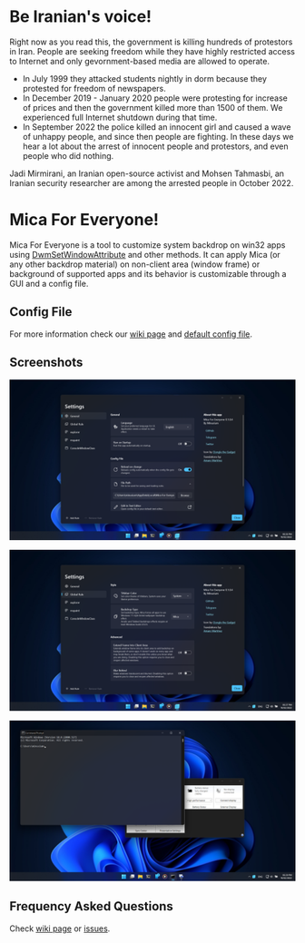 # Be Iranian's voice!
Right now as you read this, the government is killing hundreds of protestors in Iran.
People are seeking freedom while they have highly restricted access to Internet and only gevornment-based media are allowed to operate.

* In July 1999 they attacked students nightly in dorm because they protested for freedom of newspapers.
* In December 2019 - January 2020 people were protesting for increase of prices and then the government killed more than 1500 of them. We experienced full Internet shutdown during that time.
* In September 2022 the <!--morality--> police killed an innocent girl and caused <!--rise--> a wave of unhappy people, and since then people are fighting. In these days we hear a lot about the arrest of innocent people and protestors, and even <!--the--> people who did nothing.

Jadi Mirmirani, an Iranian open-source activist and Mohsen Tahmasbi, an Iranian security researcher are among the arrested people in October 2022.

# Mica For Everyone!
Mica For Everyone is a tool to customize system backdrop on win32 apps using [DwmSetWindowAttribute](https://docs.microsoft.com/en-us/windows/win32/api/dwmapi/nf-dwmapi-dwmsetwindowattribute) and other methods.
It can apply Mica (or any other backdrop material) on non-client area (window frame) or background of supported apps and its behavior is customizable through a GUI and a config file.

## Config File
For more information check our [wiki page](https://github.com/minusium/MicaForEveryone/wiki/Config-File) and [default config file](MicaForEveryone/Resources/MicaForEveryone.conf).

## Screenshots

![Screenshot 1](Assets/1.png)

![Screenshot 2](Assets/2.png)

![Screenshot 3](Assets/3.png)

## Frequency Asked Questions
Check [wiki page](https://github.com/minusium/MicaForEveryone/wiki/FAQ) or [issues](https://github.com/minusium/MicaForEveryone/issues).
